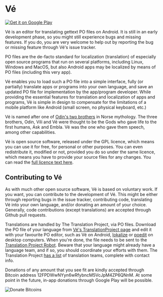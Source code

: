 Vé
==

[![Get it on Google Play](https://developer.android.com/images/brand/en_generic_rgb_wo_45.png)](http://play.google.com/store/apps/details?id=eu.pryds.ve)

Vé is an editor for translating gettext PO files on Android. It is still in an early development phase, so you might still experience bugs and missing features. If you do, you are very welcome to help out by reporting the bug or missing feature through Vé's issue tracker.

PO files are the de-facto standard for localization (translation) of especially open source programs that run on several platforms, including Linux, Windows and MacOS, but also Android apps may be localized by means of PO files (including this very app).

Vé enables you to load such a PO file into a simple interface, fully (or partially) translate apps or programs into your own language, and save an updated PO file for implementation by the app/program developer. While providing the essential features for translation and localization of apps and programs, Vé is simple in design to compensate for the limitations of a mobile platform like Android (small screen, no physical keyboard, etc.)

Vé is named after one of [Odin's two brothers](http://en.wikipedia.org/wiki/Vili_and_V%C3%A9) in Norse mythology. The three brothers, Odin, Vili and Vé were thought to be the Gods who gave life to the first humans, Ask and Embla. Vé was the one who gave them speech, among other capabilities.

Vé is open source software, released under the GPL licence, which means you can use it for free, for personal or other purposes. You can even redistribute it, modified or not, provided you do so under the same licence, which means you have to provide your source files for any changes. You can read the [full licence text here](https://github.com/pryds/ve/blob/master/COPYING).

Contributing to Vé
------------------

As with much other open source software, Vé is based on voluntary work. If you want, you can contribute to the development of Vé. This might be either through reporting bugs in the issue tracker, contributing code, translating Vé into your own language, and/or donating an amount of your choice. Generally, code contributions (except translations) are accepted through Github pull requests.

Translations are handled by The Translation Project, via PO files. Download the PO file of your language from [Vé's TranslationProject page](http://translationproject.org/domain/ve.html) and edit it with your favourite PO editor, such as Vé on Android, [lokalize](http://userbase.kde.org/Lokalize)
or [poedit](http://sourceforge.net/projects/poedit/) on desktop computers. When you're done, the file needs to be sent to the [Translation Project Robot](http://translationproject.org/html/robot.html). Beware that your language might already have a language team, and if so, you should coordinate your efforts with them. The Translation Project [has a list](http://translationproject.org/team/index.html) of translation teams, complete with contact info.

Donations of any amount that you see fit are kindly accepted through Bitcoin address 12FPDWwNYyn6wRfybncM5VcJpM4ZP6QNnM. At some point in the future, in-app donations through Google Play will be possible.

![Donate Bitcoins](https://raw.github.com/pryds/ve/master/various/ve-donations-qr.png)

